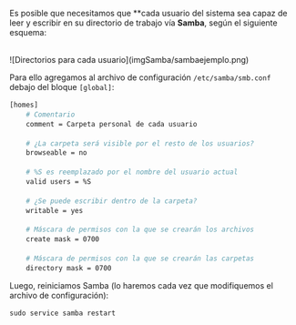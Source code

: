 Es posible que necesitamos que **cada usuario del sistema sea capaz de leer y escribir en su directorio de trabajo vía **Samba**, según el siguiente esquema: 

<br />
![Directorios para cada usuario](imgSamba/sambaejemplo.png)

Para ello agregamos al archivo de configuración `/etc/samba/smb.conf` debajo del bloque `[global]`:

```apache
[homes]
	# Comentario
	comment = Carpeta personal de cada usuario
	
	# ¿La carpeta será visible por el resto de los usuarios?
	browseable = no

	# %S es reemplazado por el nombre del usuario actual
	valid users = %S

	# ¿Se puede escribir dentro de la carpeta?
	writable = yes

	# Máscara de permisos con la que se crearán los archivos	
	create mask = 0700

	# Máscara de permisos con la que se crearán las carpetas
	directory mask = 0700
```

Luego, reiniciamos Samba (lo haremos cada vez que modifiquemos el archivo de configuración):

```apache
sudo service samba restart
```


